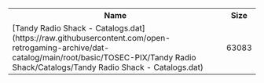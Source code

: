 <table>
<tr><th>Name</th><th>Size</th></tr>
<tr><td>
[Tandy Radio Shack - Catalogs.dat](https://raw.githubusercontent.com/open-retrogaming-archive/dat-catalog/main/root/basic/TOSEC-PIX/Tandy Radio Shack/Catalogs/Tandy Radio Shack - Catalogs.dat)
</td><td>63083</td></tr>
</table>
